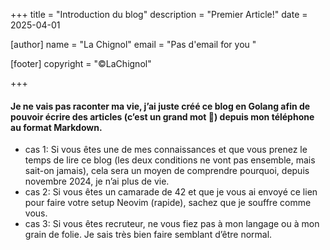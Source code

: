 +++
title = "Introduction du blog"
description = "Premier Article!"
date = 2025-04-01

[author]
name = "La Chignol"
email = "Pas d'email for you "

[footer]
copyright = "©LaChignol"

+++


#### Je ne vais pas raconter ma vie, j’ai juste créé ce blog en Golang afin de pouvoir écrire des articles (c’est un grand mot 🤦) depuis mon téléphone au format Markdown.

- cas 1: Si vous êtes une de mes connaissances et que vous prenez le temps de lire ce blog (les deux conditions ne vont pas ensemble, mais sait-on jamais), cela sera un moyen de comprendre pourquoi, depuis novembre 2024, je n’ai plus de vie.
- cas 2: Si vous êtes un camarade de 42 et que je vous ai envoyé ce lien pour faire votre setup Neovim (rapide), sachez que je souffre comme vous.
- cas 3: Si vous êtes recruteur, ne vous fiez pas à mon langage ou à mon grain de folie. Je sais très bien faire semblant d’être normal.

